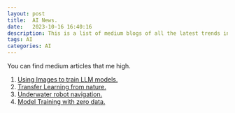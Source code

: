 ```yaml
---
layout: post
title:  AI News.
date:   2023-10-16 16:40:16
description: This is a list of medium blogs of all the latest trends in AI.
tags: AI
categories: AI
---
```


You can find medium articles that me high.

1. [Using Images to train LLM models.](https://medium.com/@saisritejakuppa/using-images-to-train-large-langauge-models-597ecd10ebb6)
2. [Transfer Learning from nature.](https://medium.com/@saisritejakuppa/tranfer-learning-from-the-nature-1541095a196a)
3. [Underwater robot navigation.](https://medium.com/@saisritejakuppa/underwater-robot-navigation-727f7deac61a)
4. [Model Training with zero data.](https://medium.com/@saisritejakuppa/model-training-with-zero-data-3b1bbfc6dfbe)
